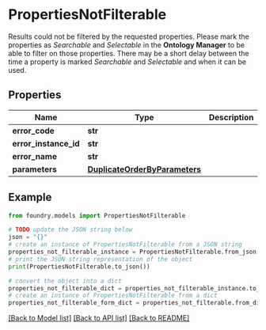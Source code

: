 # PropertiesNotFilterable

Results could not be filtered by the requested properties. Please mark the properties as *Searchable* and *Selectable* in the **Ontology Manager** to be able to filter on those properties. There may be a short delay between the time a property is marked *Searchable* and *Selectable* and when it can be used.

## Properties

Name | Type | Description | Notes
------------ | ------------- | ------------- | -------------
**error_code** | **str** |  |
**error_instance_id** | **str** |  | \[optional\]
**error_name** | **str** |  |
**parameters** | [**DuplicateOrderByParameters**](DuplicateOrderByParameters.md) |  |

## Example

```python
from foundry.models import PropertiesNotFilterable

# TODO update the JSON string below
json = "{}"
# create an instance of PropertiesNotFilterable from a JSON string
properties_not_filterable_instance = PropertiesNotFilterable.from_json(json)
# print the JSON string representation of the object
print(PropertiesNotFilterable.to_json())

# convert the object into a dict
properties_not_filterable_dict = properties_not_filterable_instance.to_dict()
# create an instance of PropertiesNotFilterable from a dict
properties_not_filterable_form_dict = properties_not_filterable.from_dict(properties_not_filterable_dict)
```

[\[Back to Model list\]](../README.md#documentation-for-models) [\[Back to API list\]](../README.md#documentation-for-api-endpoints) [\[Back to README\]](../README.md)
